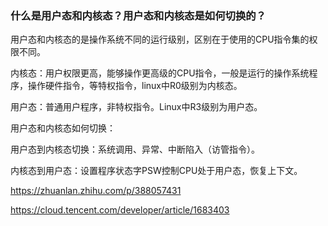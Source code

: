 ### 什么是用户态和内核态？用户态和内核态是如何切换的？

用户态和内核态的是操作系统不同的运行级别，区别在于使用的CPU指令集的权限不同。

内核态：用户权限更高，能够操作更高级的CPU指令，一般是运行的操作系统程序，操作硬件指令，等特权指令，linux中R0级别为内核态。

用户态：普通用户程序，非特权指令。Linux中R3级别为用户态。



用户态和内核态如何切换：

用户态到内核态切换：系统调用、异常、中断陷入（访管指令）。

内核态到用户态：设置程序状态字PSW控制CPU处于用户态，恢复上下文。

https://zhuanlan.zhihu.com/p/388057431

https://cloud.tencent.com/developer/article/1683403
